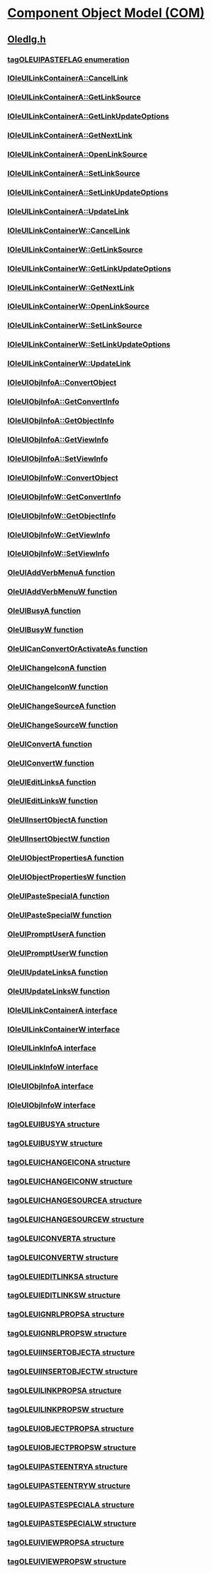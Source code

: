 # [Component Object Model (COM)](../_com/index.md)
## [Oledlg.h](index.md)
### [tagOLEUIPASTEFLAG enumeration](../oledlg/ne-oledlg-tagoleuipasteflag.md)
### [IOleUILinkContainerA::CancelLink](../oledlg/nf-oledlg-ioleuilinkcontainera-cancellink.md)
### [IOleUILinkContainerA::GetLinkSource](../oledlg/nf-oledlg-ioleuilinkcontainera-getlinksource.md)
### [IOleUILinkContainerA::GetLinkUpdateOptions](../oledlg/nf-oledlg-ioleuilinkcontainera-getlinkupdateoptions.md)
### [IOleUILinkContainerA::GetNextLink](../oledlg/nf-oledlg-ioleuilinkcontainera-getnextlink.md)
### [IOleUILinkContainerA::OpenLinkSource](../oledlg/nf-oledlg-ioleuilinkcontainera-openlinksource.md)
### [IOleUILinkContainerA::SetLinkSource](../oledlg/nf-oledlg-ioleuilinkcontainera-setlinksource.md)
### [IOleUILinkContainerA::SetLinkUpdateOptions](../oledlg/nf-oledlg-ioleuilinkcontainera-setlinkupdateoptions.md)
### [IOleUILinkContainerA::UpdateLink](../oledlg/nf-oledlg-ioleuilinkcontainera-updatelink.md)
### [IOleUILinkContainerW::CancelLink](../oledlg/nf-oledlg-ioleuilinkcontainerw-cancellink.md)
### [IOleUILinkContainerW::GetLinkSource](../oledlg/nf-oledlg-ioleuilinkcontainerw-getlinksource.md)
### [IOleUILinkContainerW::GetLinkUpdateOptions](../oledlg/nf-oledlg-ioleuilinkcontainerw-getlinkupdateoptions.md)
### [IOleUILinkContainerW::GetNextLink](../oledlg/nf-oledlg-ioleuilinkcontainerw-getnextlink.md)
### [IOleUILinkContainerW::OpenLinkSource](../oledlg/nf-oledlg-ioleuilinkcontainerw-openlinksource.md)
### [IOleUILinkContainerW::SetLinkSource](../oledlg/nf-oledlg-ioleuilinkcontainerw-setlinksource.md)
### [IOleUILinkContainerW::SetLinkUpdateOptions](../oledlg/nf-oledlg-ioleuilinkcontainerw-setlinkupdateoptions.md)
### [IOleUILinkContainerW::UpdateLink](../oledlg/nf-oledlg-ioleuilinkcontainerw-updatelink.md)
### [IOleUIObjInfoA::ConvertObject](../oledlg/nf-oledlg-ioleuiobjinfoa-convertobject.md)
### [IOleUIObjInfoA::GetConvertInfo](../oledlg/nf-oledlg-ioleuiobjinfoa-getconvertinfo.md)
### [IOleUIObjInfoA::GetObjectInfo](../oledlg/nf-oledlg-ioleuiobjinfoa-getobjectinfo.md)
### [IOleUIObjInfoA::GetViewInfo](../oledlg/nf-oledlg-ioleuiobjinfoa-getviewinfo.md)
### [IOleUIObjInfoA::SetViewInfo](../oledlg/nf-oledlg-ioleuiobjinfoa-setviewinfo.md)
### [IOleUIObjInfoW::ConvertObject](../oledlg/nf-oledlg-ioleuiobjinfow-convertobject.md)
### [IOleUIObjInfoW::GetConvertInfo](../oledlg/nf-oledlg-ioleuiobjinfow-getconvertinfo.md)
### [IOleUIObjInfoW::GetObjectInfo](../oledlg/nf-oledlg-ioleuiobjinfow-getobjectinfo.md)
### [IOleUIObjInfoW::GetViewInfo](../oledlg/nf-oledlg-ioleuiobjinfow-getviewinfo.md)
### [IOleUIObjInfoW::SetViewInfo](../oledlg/nf-oledlg-ioleuiobjinfow-setviewinfo.md)
### [OleUIAddVerbMenuA function](../oledlg/nf-oledlg-oleuiaddverbmenua.md)
### [OleUIAddVerbMenuW function](../oledlg/nf-oledlg-oleuiaddverbmenuw.md)
### [OleUIBusyA function](../oledlg/nf-oledlg-oleuibusya.md)
### [OleUIBusyW function](../oledlg/nf-oledlg-oleuibusyw.md)
### [OleUICanConvertOrActivateAs function](../oledlg/nf-oledlg-oleuicanconvertoractivateas.md)
### [OleUIChangeIconA function](../oledlg/nf-oledlg-oleuichangeicona.md)
### [OleUIChangeIconW function](../oledlg/nf-oledlg-oleuichangeiconw.md)
### [OleUIChangeSourceA function](../oledlg/nf-oledlg-oleuichangesourcea.md)
### [OleUIChangeSourceW function](../oledlg/nf-oledlg-oleuichangesourcew.md)
### [OleUIConvertA function](../oledlg/nf-oledlg-oleuiconverta.md)
### [OleUIConvertW function](../oledlg/nf-oledlg-oleuiconvertw.md)
### [OleUIEditLinksA function](../oledlg/nf-oledlg-oleuieditlinksa.md)
### [OleUIEditLinksW function](../oledlg/nf-oledlg-oleuieditlinksw.md)
### [OleUIInsertObjectA function](../oledlg/nf-oledlg-oleuiinsertobjecta.md)
### [OleUIInsertObjectW function](../oledlg/nf-oledlg-oleuiinsertobjectw.md)
### [OleUIObjectPropertiesA function](../oledlg/nf-oledlg-oleuiobjectpropertiesa.md)
### [OleUIObjectPropertiesW function](../oledlg/nf-oledlg-oleuiobjectpropertiesw.md)
### [OleUIPasteSpecialA function](../oledlg/nf-oledlg-oleuipastespeciala.md)
### [OleUIPasteSpecialW function](../oledlg/nf-oledlg-oleuipastespecialw.md)
### [OleUIPromptUserA function](../oledlg/nf-oledlg-oleuipromptusera.md)
### [OleUIPromptUserW function](../oledlg/nf-oledlg-oleuipromptuserw.md)
### [OleUIUpdateLinksA function](../oledlg/nf-oledlg-oleuiupdatelinksa.md)
### [OleUIUpdateLinksW function](../oledlg/nf-oledlg-oleuiupdatelinksw.md)
### [IOleUILinkContainerA interface](../oledlg/nn-oledlg-ioleuilinkcontainera.md)
### [IOleUILinkContainerW interface](../oledlg/nn-oledlg-ioleuilinkcontainerw.md)
### [IOleUILinkInfoA interface](../oledlg/nn-oledlg-ioleuilinkinfoa.md)
### [IOleUILinkInfoW interface](../oledlg/nn-oledlg-ioleuilinkinfow.md)
### [IOleUIObjInfoA interface](../oledlg/nn-oledlg-ioleuiobjinfoa.md)
### [IOleUIObjInfoW interface](../oledlg/nn-oledlg-ioleuiobjinfow.md)
### [tagOLEUIBUSYA structure](../oledlg/ns-oledlg-tagoleuibusya.md)
### [tagOLEUIBUSYW structure](../oledlg/ns-oledlg-tagoleuibusyw.md)
### [tagOLEUICHANGEICONA structure](../oledlg/ns-oledlg-tagoleuichangeicona.md)
### [tagOLEUICHANGEICONW structure](../oledlg/ns-oledlg-tagoleuichangeiconw.md)
### [tagOLEUICHANGESOURCEA structure](../oledlg/ns-oledlg-tagoleuichangesourcea.md)
### [tagOLEUICHANGESOURCEW structure](../oledlg/ns-oledlg-tagoleuichangesourcew.md)
### [tagOLEUICONVERTA structure](../oledlg/ns-oledlg-tagoleuiconverta.md)
### [tagOLEUICONVERTW structure](../oledlg/ns-oledlg-tagoleuiconvertw.md)
### [tagOLEUIEDITLINKSA structure](../oledlg/ns-oledlg-tagoleuieditlinksa.md)
### [tagOLEUIEDITLINKSW structure](../oledlg/ns-oledlg-tagoleuieditlinksw.md)
### [tagOLEUIGNRLPROPSA structure](../oledlg/ns-oledlg-tagoleuignrlpropsa.md)
### [tagOLEUIGNRLPROPSW structure](../oledlg/ns-oledlg-tagoleuignrlpropsw.md)
### [tagOLEUIINSERTOBJECTA structure](../oledlg/ns-oledlg-tagoleuiinsertobjecta.md)
### [tagOLEUIINSERTOBJECTW structure](../oledlg/ns-oledlg-tagoleuiinsertobjectw.md)
### [tagOLEUILINKPROPSA structure](../oledlg/ns-oledlg-tagoleuilinkpropsa.md)
### [tagOLEUILINKPROPSW structure](../oledlg/ns-oledlg-tagoleuilinkpropsw.md)
### [tagOLEUIOBJECTPROPSA structure](../oledlg/ns-oledlg-tagoleuiobjectpropsa.md)
### [tagOLEUIOBJECTPROPSW structure](../oledlg/ns-oledlg-tagoleuiobjectpropsw.md)
### [tagOLEUIPASTEENTRYA structure](../oledlg/ns-oledlg-tagoleuipasteentrya.md)
### [tagOLEUIPASTEENTRYW structure](../oledlg/ns-oledlg-tagoleuipasteentryw.md)
### [tagOLEUIPASTESPECIALA structure](../oledlg/ns-oledlg-tagoleuipastespeciala.md)
### [tagOLEUIPASTESPECIALW structure](../oledlg/ns-oledlg-tagoleuipastespecialw.md)
### [tagOLEUIVIEWPROPSA structure](../oledlg/ns-oledlg-tagoleuiviewpropsa.md)
### [tagOLEUIVIEWPROPSW structure](../oledlg/ns-oledlg-tagoleuiviewpropsw.md)
